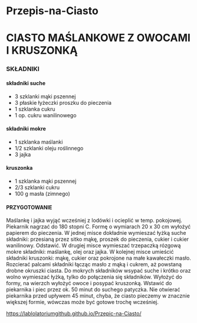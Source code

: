 # Przepis-na-Ciasto
<h1>CIASTO MAŚLANKOWE Z OWOCAMI I KRUSZONKĄ</h1>
<h3>SKŁADNIKI</h3>
<h4>składniki suche</h4>
<ul>
<li>3 szklanki mąki pszennej</li>
<li>3 płaskie łyżeczki proszku do pieczenia</li>
<li>1 szklanka cukru</li>
 <li>1 op. cukru wanilinowego</li>
</ul>

<h4>składniki mokre</h4>
<ul>
<li>1 szklanka maślanki</li>
<li>1/2 szklanki oleju roślinnego</li>
<li>3 jajka</li>
</ul>

<h4>kruszonka</h4>
<ul>
<li>1 szklanka mąki pszennej</li>
<li>2/3 szklanki cukru</li>
<li>100 g masła (zimnego)</li>
</ul>
<h4>PRZYGOTOWANIE</h4>
Maślankę i jajka wyjąć wcześniej z lodówki i ocieplić w temp. pokojowej. Piekarnik nagrzać do 180 stopni C. Formę o wymiarach 20 x 30 cm wyłożyć papierem do pieczenia.
W jednej misce dokładnie wymieszać łyżką suche składniki: przesianą przez sitko mąkę, proszek do pieczenia, cukier i cukier wanilinowy. Odstawić.
W drugiej misce wymieszać trzepaczką rózgową mokre składniki: maślankę, olej oraz jajka.
W kolejnej misce umieścić składniki kruszonki: mąkę, cukier oraz pokrojone na małe kawałeczki masło. Rozcierać palcami składniki łącząc masło z mąką i cukrem, aż powstaną drobne okruszki ciasta.
Do mokrych składników wsypać suche i krótko oraz wolno wymieszać łyżką, tylko do połączenia się składników. Wyłożyć do formy, na wierzch wyłożyć owoce i posypać kruszonką. Wstawić do piekarnika i piec przez ok. 50 minut do suchego patyczka.
Nie otwierać piekarnika przed upływem 45 minut, chyba, że ciasto pieczemy w znacznie większej formie, wówczas może być gotowe trochę wcześniej.

https://lablolatoriumgithub.github.io/Przepic-na-Ciasto/

